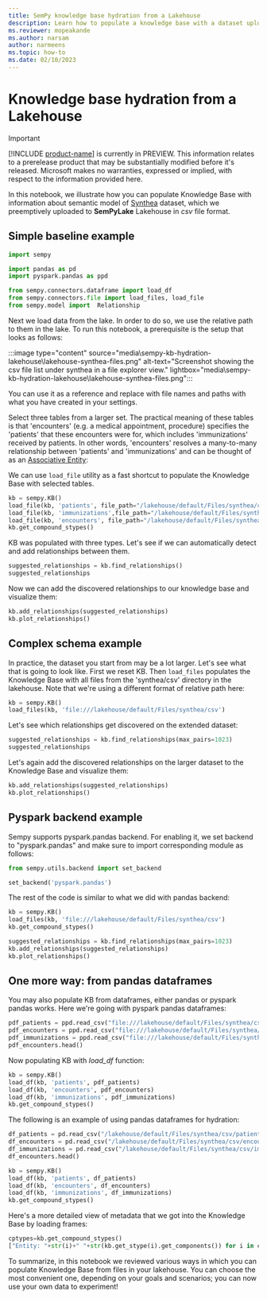 ```yaml
---
title: SemPy knowledge base hydration from a Lakehouse
description: Learn how to populate a knowledge base with a dataset uploaded to a Lakehouse.
ms.reviewer: mopeakande
ms.author: narsam
author: narmeens
ms.topic: how-to 
ms.date: 02/10/2023
---
```


# Knowledge base hydration from a Lakehouse

> [!IMPORTANT]
> [!INCLUDE [product-name](../includes/product-name.md)] is currently in PREVIEW. This information relates to a prerelease product that may be substantially modified before it's released. Microsoft makes no warranties, expressed or implied, with respect to the information provided here.

In this notebook, we illustrate how you can populate Knowledge Base with information about semantic model of [Synthea](https://synthetichealth.github.io/synthea/) dataset, which we preemptively uploaded to **SemPyLake** Lakehouse in *csv* file format.

## Simple baseline example

```python
import sempy

import pandas as pd
import pyspark.pandas as ppd

from sempy.connectors.dataframe import load_df
from sempy.connectors.file import load_files, load_file
from sempy.model import  Relationship
```

Next we load data from the lake. In order to do so, we use the relative path to them in the lake. To run this notebook, a prerequisite is the setup that looks as follows:

:::image type="content" source="media\sempy-kb-hydration-lakehouse\lakehouse-synthea-files.png" alt-text="Screenshot showing the csv file list under synthea in a file explorer view." lightbox="media\sempy-kb-hydration-lakehouse\lakehouse-synthea-files.png":::

You can use it as a reference and replace with file names and paths with what you have created in your settings.

Select three tables from a larger set. The practical meaning of these tables is that 'encounters' (e.g. a medical appointment, procedure) specifies the 'patients' that these encounters were for, which includes 'immunizations' received by patients. In other words, 'encounters' resolves a many-to-many relationship between 'patients' and 'immunizations' and can be thought of as an [Associative Entity](https://sempy.wikipedia.org/wiki/Associative_entity):

We can use `load_file` utility as a fast shortcut to populate the Knowledge Base with selected tables.

```python
kb = sempy.KB()
load_file(kb, 'patients', file_path="/lakehouse/default/Files/synthea/csv/patients.csv")
load_file(kb, 'immunizations',file_path="/lakehouse/default/Files/synthea/csv/immunizations.csv")
load_file(kb, 'encounters', file_path="/lakehouse/default/Files/synthea/csv/encounters.csv")
kb.get_compound_stypes()
```

KB was populated with three types. Let's see if we can automatically detect and add relationships between them.

```python
suggested_relationships = kb.find_relationships()
suggested_relationships
```

Now we can add the discovered relationships to our knowledge base and visualize them:

```python
kb.add_relationships(suggested_relationships)
kb.plot_relationships()
```

## Complex schema example

In practice, the dataset you start from may be a lot larger. Let's see what that is going to look like. First we reset KB. Then `load_files` populates the Knowledge Base with all files from the 'synthea/csv' directory in the lakehouse. Note that we're using a different format of relative path here:

```python
kb = sempy.KB()
load_files(kb, 'file:///lakehouse/default/Files/synthea/csv')
```

Let's see which relationships get discovered on the extended dataset:

```python
suggested_relationships = kb.find_relationships(max_pairs=1023) 
suggested_relationships
```

Let's again add the discovered relationships on the larger dataset to the Knowledge Base and visualize them:

```python
kb.add_relationships(suggested_relationships)
kb.plot_relationships()
```

## Pyspark backend example

Sempy supports pyspark.pandas backend. For enabling it, we set backend to "pyspark.pandas" and make sure to import corresponding module as follows:

```python
from sempy.utils.backend import set_backend

set_backend('pyspark.pandas')
```

The rest of the code is similar to what we did with pandas backend:

```python
kb = sempy.KB()
load_files(kb, 'file:///lakehouse/default/Files/synthea/csv')
kb.get_compound_stypes()
```

```python
suggested_relationships = kb.find_relationships(max_pairs=1023)
kb.add_relationships(suggested_relationships)
kb.plot_relationships()
```

## One more way: from pandas dataframes

You may also populate KB from dataframes, either pandas or pyspark pandas works. Here we're going with pyspark pandas dataframes:

```python
pdf_patients = ppd.read_csv("file:///lakehouse/default/Files/synthea/csv/patients.csv")
pdf_encounters = ppd.read_csv("file:///lakehouse/default/Files/synthea/csv/encounters.csv")
pdf_immunizations = ppd.read_csv("file:///lakehouse/default/Files/synthea/csv/immunizations.csv")
pdf_encounters.head()
```

Now populating KB with *load_df* function:

```python
kb = sempy.KB()
load_df(kb, 'patients', pdf_patients)
load_df(kb, 'encounters', pdf_encounters)
load_df(kb, 'immunizations', pdf_immunizations)
kb.get_compound_stypes()
```

The following is an example of using pandas dataframes for hydration:

```python
df_patients = pd.read_csv("/lakehouse/default/Files/synthea/csv/patients.csv")
df_encounters = pd.read_csv("/lakehouse/default/Files/synthea/csv/encounters.csv")
df_immunizations = pd.read_csv("/lakehouse/default/Files/synthea/csv/immunizations.csv")
df_encounters.head()
```

```python
kb = sempy.KB()
load_df(kb, 'patients', df_patients)
load_df(kb, 'encounters', df_encounters)
load_df(kb, 'immunizations', df_immunizations)
kb.get_compound_stypes()
```

Here's a more detailed view of metadata that we got into the Knowledge Base by loading frames:

```python
cptypes=kb.get_compound_stypes()
["Entity: "+str(i)+" "+str(kb.get_stype(i).get_components()) for i in cptypes]
```

To summarize, in this notebook we reviewed various ways in which you can populate Knowledge Base from files in your lakehouse. You can choose the most convenient one, depending on your goals and scenarios; you can now use your own data to experiment!
